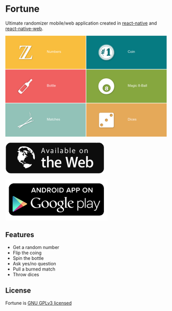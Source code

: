# Fortune

Ultimate randomizer mobile/web application created in [react-native](https://facebook.github.io/react-native/) and [react-native-web](https://github.com/necolas/react-native-web).

![preview](doc/preview.png)

[![web](doc/available_web.png)](https://madox2.github.io/fortune-app/)

[![android store](doc/available_android.png)](https://play.google.com/store/apps/details?id=com.randomizerapp)

## Features

* Get a random number
* Flip the coing
* Spin the bottle
* Ask yes/no question
* Pull a burned match
* Throw dices

## License

Fortune is [GNU GPLv3 licensed](LICENSE)
